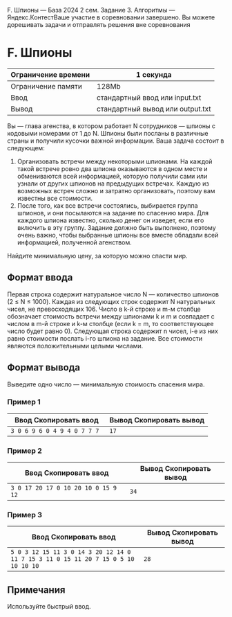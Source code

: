  F. Шпионы — База 2024 2 сем. Задание 3\. Алгоритмы — Яндекс.КонтестВаше участие в соревновании завершено. Вы можете дорешивать задачи и отправлять решения вне соревнования



F. Шпионы
=========




| Ограничение времени | 1 секунда |
| --- | --- |
| Ограничение памяти | 128Mb |
| Ввод | стандартный ввод или input.txt |
| Вывод | стандартный вывод или output.txt |





Вы — глава агенства, в котором работает N сотрудников — шпионы с кодовыми номерами от 1 до N. Шпионы были посланы в различные страны и получили кусочки важной информации. Ваша задача состоит в следующем:
 


1. Организовать встречи между некоторыми шпионами. На каждой такой встрече ровно два шпиона оказываются в одном месте и обмениваются
 всей информацией, которую получили сами или узнали от других шпионов на предыдущих встречах. Каждую из возможных встреч сложно
 и затратно организовать, поэтому вам известны все стоимости.
2. После того, как все встречи состоялись, выбирается группа шпионов, и они посылаются на задание по спасению мира. Для каждого
 шпиона известно, сколько денег он изведет, если его включить в эту группу. Задание должно быть выполнено, поэтому очень важно,
 чтобы выбранные шпионы все вместе обладали всей информацией, полученной агенством.



Найдите минимальную цену, за которую можно спасти мир.





Формат ввода
------------



Первая строка содержит натуральное число N — количество шпионов (2 ≤ N ≤ 1000\). Каждая из следующих строк содержит N натуральных чисел, не превосходящих 106. Число в k\-й строке и m\-м столбце обозначает стоимость встречи между шпионами k и m и совпадает с числом в m\-й строке и k\-м столбце (если k \= m, то соответствующее число будет равно 0\). Следующая строка содержит n чисел, i\-е из них равно стоимости послать i\-го шпиона на задание. Все стоимости являются положительными целыми числами.
 


Формат вывода
-------------



Выведите одно число — минимальную стоимость спасения мира.


### Пример 1




| Ввод Скопировать ввод | Вывод Скопировать вывод |
| --- | --- |
| ``` 3 0 6 9 6 0 4 9 4 0 7 7 7  ``` | ``` 17  ``` |


### Пример 2




| Ввод Скопировать ввод | Вывод Скопировать вывод |
| --- | --- |
| ``` 3 0 17 20 17 0 10 20 10 0 15 9 12  ``` | ``` 34  ``` |


### Пример 3




| Ввод Скопировать ввод | Вывод Скопировать вывод |
| --- | --- |
| ``` 5 0 3 12 15 11 3 0 14 3 20 12 14 0 11 7 15 3 11 0 15 11 20 7 15 0 5 10 10 10 10  ``` | ``` 28  ``` |


Примечания
----------



Используйте быстрый ввод.


